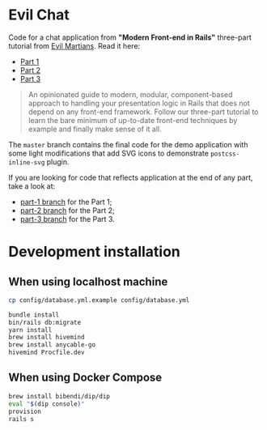 # Evil Chat

Code for a chat application from **"Modern Front-end in Rails"** three-part tutorial from [Evil Martians](https://evilmartians.com/). Read it here:

- [Part 1](https://evilmartians.com/chronicles/evil-front-part-1)
- [Part 2](https://evilmartians.com/chronicles/evil-front-part-2)
- [Part 3](https://evilmartians.com/chronicles/evil-front-part-3)

> An opinionated guide to modern, modular, component-based approach to handling your presentation logic in Rails that does not depend on any front-end framework. Follow our three-part tutorial to learn the bare minimum of up-to-date front-end techniques by example and finally make sense of it all.

The `master` branch contains the final code for the demo application with some light modifications that add SVG icons to demonstrate `postcss-inline-svg` plugin.

If you are looking for code that reflects application at the end of any part, take a look at:

- [part-1 branch](https://github.com/demiazz/evil_chat/tree/part-1) for the Part 1;
- [part-2 branch](https://github.com/demiazz/evil_chat/tree/part-2) for the Part 2;
- [part-3 branch](https://github.com/demiazz/evil_chat/tree/part-3) for the Part 3.

# Development installation

## When using localhost machine

```sh
cp config/database.yml.example config/database.yml

bundle install
bin/rails db:migrate
yarn install
brew install hivemind
brew install anycable-go
hivemind Procfile.dev
```

## When using Docker Compose

```sh
brew install bibendi/dip/dip
eval "$(dip console)"
provision
rails s
```
